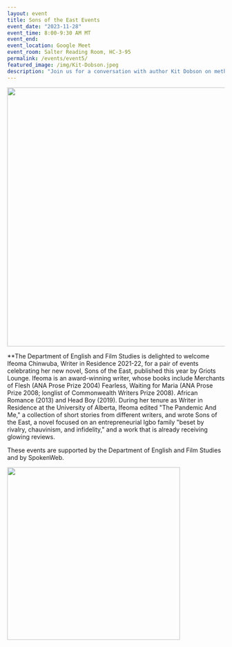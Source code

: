 ```yaml
---
layout: event
title: Sons of the East Events
event_date: "2023-11-28"
event_time: 8:00-9:30 AM MT
event_end:
event_location: Google Meet
event_room: Salter Reading Room, HC-3-95
permalink: /events/event5/
featured_image: /img/Kit-Dobson.jpeg
description: "Join us for a conversation with author Kit Dobson on methodologies of listening and the ways they might open up alternative forms for scholars."
---
```

<div class = "figure">
  <img src="{{ '/img/Sons_of_the_East_Events.jpg' | absolute_url }}" width="600" />
</div>

**The Department of English and Film Studies is delighted to welcome Ifeoma Chinwuba, Writer in Residence 2021-22, for a pair of events celebrating her new novel, Sons of the East, published this year by Griots Lounge. Ifeoma is an award-winning writer, whose books include Merchants of Flesh (ANA Prose Prize 2004) Fearless, Waiting for Maria (ANA Prose Prize 2008; longlist of Commonwealth Writers Prize 2008). African Romance (2013) and Head Boy (2019). During her tenure as Writer in Residence at the University of Alberta, Ifeoma edited "The Pandemic And Me," a collection of short stories from different writers, and wrote Sons of the East, a novel focused on an entrepreneurial Igbo family "beset by rivalry, chauvinism, and infidelity," and a work that is already receiving glowing reviews.

These events are supported by the Department of English and Film Studies and by SpokenWeb. 

<div class = "figure">
  <img src="{{ '/img/CLC-Logo-2023.png' | absolute_url }}" width="400" />
</div>
